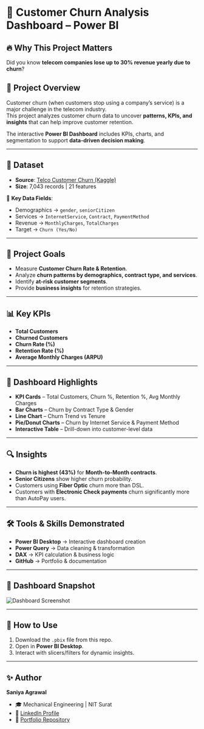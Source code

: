 # 🌟 Customer Churn Analysis Dashboard – Power BI

## 🔥 Why This Project Matters
Did you know **telecom companies lose up to 30% revenue yearly due to churn**?

## 📌 Project Overview
Customer churn (when customers stop using a company’s service) is a major challenge in the telecom industry.  
This project analyzes customer churn data to uncover **patterns, KPIs, and insights** that can help improve customer retention.

The interactive **Power BI Dashboard** includes KPIs, charts, and segmentation to support **data-driven decision making**.

---

## 📂 Dataset
- **Source**: [Telco Customer Churn (Kaggle)](https://www.kaggle.com/datasets/blastchar/telco-customer-churn)  
- **Size**: 7,043 records | 21 features
  
🔑 **Key Data Fields**:
- Demographics → `gender`, `seniorCitizen`
- Services → `InternetService`, `Contract`, `PaymentMethod`
- Revenue → `MonthlyCharges`, `TotalCharges`
- Target → `Churn (Yes/No)`
---

## 🎯 Project Goals
- Measure **Customer Churn Rate & Retention**.  
- Analyze **churn patterns by demographics, contract type, and services**.  
- Identify **at-risk customer segments**.  
- Provide **business insights** for retention strategies.  

---

## 📊 Key KPIs
- **Total Customers**  
- **Churned Customers**  
- **Churn Rate (%)**  
- **Retention Rate (%)**  
- **Average Monthly Charges (ARPU)**  

---

## 🚀 Dashboard Highlights
-  **KPI Cards** – Total Customers, Churn %, Retention %, Avg Monthly Charges
-  **Bar Charts** – Churn by Contract Type & Gender
-  **Line Chart** – Churn Trend vs Tenure
-  **Pie/Donut Charts** – Churn by Internet Service & Payment Method
-  **Interactive Table** – Drill-down into customer-level data


---
## 🔍 Insights
- **Churn is highest (43%)** for **Month-to-Month contracts**.  
- **Senior Citizens** show higher churn probability.  
- Customers using **Fiber Optic** churn more than DSL.  
- Customers with **Electronic Check payments** churn significantly more than AutoPay users.  

---

## 🛠 Tools & Skills Demonstrated
- **Power BI Desktop** → Interactive dashboard creation
- **Power Query** → Data cleaning & transformation
- **DAX** → KPI calculation & business logic
- **GitHub** → Portfolio & documentation


---

## 📸 Dashboard Snapshot
![Dashboard Screenshot](./Assets/ChurnDashboard.png)

---

## 📌 How to Use
1. Download the `.pbix` file from this repo.  
2. Open in **Power BI Desktop**.  
3. Interact with slicers/filters for dynamic insights.  

---

## ✨ Author
**Saniya Agrawal**  
- 🎓 Mechanical Engineering | NIT Surat  
- 🔗 [LinkedIn Profile]([your-linkedin-url](https://www.linkedin.com/in/saniya-agrawal-462b05247/))  
- 📂 [Portfolio Repository](your-github-link)
